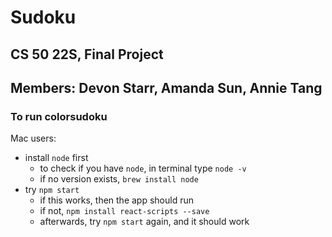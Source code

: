 # Sudoku

## CS 50 22S, Final Project

## Members: Devon Starr, Amanda Sun, Annie Tang

### To run colorsudoku

Mac users:

* install `node` first
    * to check if you have `node`, in terminal type `node -v`
    * if no version exists, `brew install node`
* try `npm start`
    * if this works, then the app should run
    * if not, `npm install react-scripts --save`
    * afterwards, try `npm start` again, and it should work
